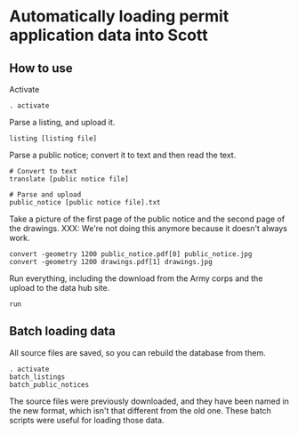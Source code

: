 # Automatically loading permit application data into Scott

## How to use

Activate

    . activate

Parse a listing, and upload it.

    listing [listing file]

Parse a public notice; convert it to text and then read the text.

    # Convert to text
    translate [public notice file]

    # Parse and upload
    public_notice [public notice file].txt

Take a picture of the first page of the public notice and the second page of
the drawings. XXX: We're not doing this anymore because it doesn't always work.

    convert -geometry 1200 public_notice.pdf[0] public_notice.jpg
    convert -geometry 1200 drawings.pdf[1] drawings.jpg

Run everything, including the download from the Army corps
and the upload to the data hub site.

    run

## Batch loading data

All source files are saved, so you can rebuild the database from them.

    . activate
    batch_listings
    batch_public_notices

The source files were previously downloaded, and they have been named in the
new format, which isn't that different from the old one. These batch scripts
were useful for loading those data.
